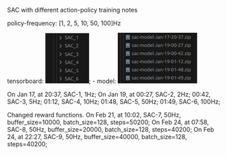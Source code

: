 SAC with different action-policy training notes

policy-frequency: [1, 2, 5, 10, 50, 100]Hz 

tensorboard: ![Alt text](image.png); -
model: ![Alt text](image-1.png)

On Jan 17, at 20:37, SAC-1, 1Hz;
On Jan 19, at 
00:27, SAC-2, 2Hz;
00:42, SAC-3, 5Hz;
01:12, SAC-4, 10Hz;
01:48, SAC-5, 50Hz;
01:49, SAC-6, 100Hz;

Changed reward functions.
On Feb 21, at 10:02, SAC-7, 50Hz, buffer_size=10000, batch_size=128, steps=50200;
On Feb 24, at 07:58, SAC-8, 50Hz, buffer_size=20000, batch_size=128, steps=40200;
On Feb 24, at 22:27, SAC-9, 50Hz, buffer_size=40000, batch_size=128, steps=40200;


